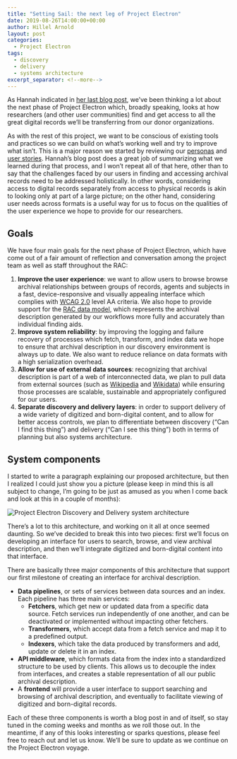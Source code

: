 ```yaml
---
title: "Setting Sail: the next leg of Project Electron"
date: 2019-08-26T14:00:00+00:00
author: Hillel Arnold
layout: post
categories:
  - Project Electron
tags:
  - discovery
  - delivery
  - systems architecture
excerpt_separator: <!--more-->
---
```

As Hannah indicated in [her last blog post](https://blog.rockarch.org/project-electron-revisiting-personas-user-stories), we’ve been thinking a lot about the next phase of Project Electron which, broadly speaking, looks at how researchers (and other user communities) find and get access to all the great digital records we’ll be transferring from our donor organizations.

As with the rest of this project, we want to be conscious of existing tools and practices so we can build on what’s working well and try to improve what isn’t. This is a major reason we started by reviewing our [personas](https://github.com/RockefellerArchiveCenter/personas/tree/master/project-electron-personas) and [user stories](https://github.com/RockefellerArchiveCenter/project_electron/tree/master/user-stories). Hannah’s blog post does a great job of summarizing what we learned during that process, and I won’t repeat all of that here, other than to say that the challenges faced by our users in finding and accessing archival records need to be addressed holistically. In other words, considering access to digital records separately from access to physical records is akin to looking only at part of a large picture; on the other hand, considering user needs across formats is a useful way for us to focus on the qualities of the user experience we hope to provide for our researchers.

<!--more-->

## Goals

We have four main goals for the next phase of Project Electron, which have come out of a fair amount of reflection and conversation among the project team as well as staff throughout the RAC:

1. **Improve the user experience**: we want to allow users to browse browse archival relationships between groups of records, agents and subjects in a fast, device-responsive and visually appealing interface which complies with [WCAG 2.0](https://www.w3.org/WAI/standards-guidelines/wcag/) level AA criteria. We also hope to provide support for the [RAC data model](https://github.com/RockefellerArchiveCenter/rac-data-model), which represents the archival description generated by our workflows more fully and accurately than individual finding aids.
2. **Improve system reliability**: by improving the logging and failure recovery of processes which fetch, transform, and index data we hope to ensure that archival description in our discovery environment is always up to date. We also want to reduce reliance on data formats with a high serialization overhead.
3. **Allow for use of external data sources**: recognizing that archival description is part of a web of interconnected data, we plan to pull data from external sources (such as [Wikipedia](https://www.wikipedia.org/) and [Wikidata](https://www.wikidata.org/wiki/Wikidata:Main_Page)) while ensuring those processes are scalable, sustainable and appropriately configured for our users.
4. **Separate discovery and delivery layers**: in order to support delivery of a wide variety of digitized and born-digital content, and to allow for better access controls, we plan to differentiate between discovery (“Can I find this thing”) and delivery (“Can I see this thing”) both in terms of planning but also systems architecture.

## System components

I started to write a paragraph explaining our proposed architecture, but then I realized I could just show you a picture (please keep in mind this is all subject to change, I’m going to be just as amused as you when I come back and look at this in a couple of months):

![Project Electron Discovery and Delivery system architecture]({{site.baseurl}}/assets/img/2019/08/discovery-delivery.png)

There’s a lot to this architecture, and working on it all at once seemed daunting. So we’ve decided to break this into two pieces: first we’ll focus on developing an interface for users to search, browse, and view archival description, and then we’ll integrate digitized and born-digital content into that interface.

There are basically three major components of this architecture that support our first milestone of creating an interface for archival description.

*   **Data pipelines**, or sets of services between data sources and an index.  Each pipeline has three main services:
    *   **Fetchers**, which get new or updated data from a specific data source. Fetch services run independently of one another, and can be deactivated or implemented without impacting other fetchers.
    *   **Transformers**, which accept data from a fetch service and map it to a predefined output.
    *   **Indexers**, which take the data produced by transformers and add, update or delete it in an index.
*   **API middleware**, which formats data from the index into a standardized structure to be used by clients. This allows us to decouple the index from interfaces, and creates a stable representation of all our public archival description.
*   A **frontend** will provide a user interface to support searching and browsing of archival description, and eventually to facilitate viewing of digitized and born-digital records.

Each of these three components is worth a blog post in and of itself, so stay tuned in the coming weeks and months as we roll those out. In the meantime, if any of this looks interesting or sparks questions, please feel free to reach out and let us know. We’ll be sure to update as we continue on the Project Electron voyage.
